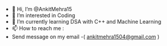 - 👋 Hi, I’m @AnkitMehra15
- 👀 I’m interested in Coding
- 🌱 I’m currently learning DSA with C++ and Machine Learning
- 📫 How to reach me :
-    Send message on my email -( ankitmehra1504@gmail.com )

<!---
AnkitMehra15/AnkitMehra15 is a ✨ special ✨ repository because its `README.md` (this file) appears on your GitHub profile.
You can click the Preview link to take a look at your changes.
--->

